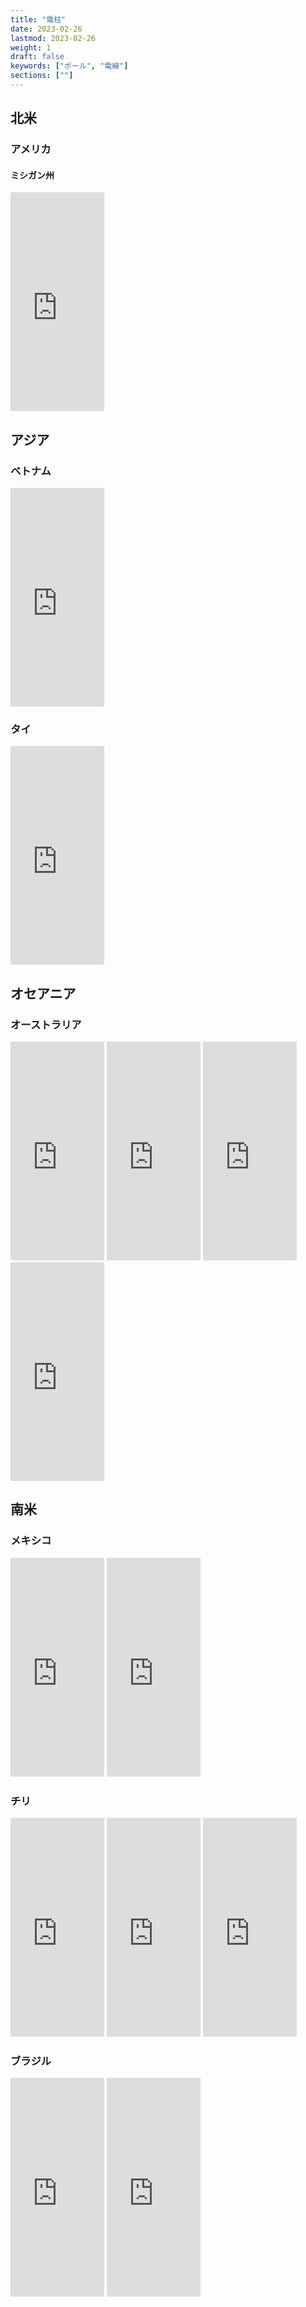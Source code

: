```yaml
---
title: "電柱"
date: 2023-02-26
lastmod: 2023-02-26
weight: 1
draft: false
keywords: ["ポール", "電線"]
sections: [""]
---
```


## 北米
### アメリカ
#### ミシガン州
<div class="googlemap-if">
<iframe src="https://www.google.com/maps/embed?pb=!4v1677459847279!6m8!1m7!1s__nRyF5aAXJ9Z8gRpnWVmg!2m2!1d42.32482590496088!2d-83.06371713601109!3f356.11491786380947!4f9.892111445694098!5f1.6753972021938361" width="150" height="350" style="border:0;" allowfullscreen="" loading="lazy" referrerpolicy="no-referrer-when-downgrade"></iframe>
</div>

## アジア
### ベトナム
<div class="googlemap-if">
<iframe src="https://www.google.com/maps/embed?pb=!4v1677407675344!6m8!1m7!1sCAoSLEFGMVFpcE1MV2Jnd3lOc0dvQWREcklBOWkwS0NrdnhYWVJnS1UydHRzbHRX!2m2!1d10.79285059757339!2d106.6342389199607!3f213.2002563765849!4f19.03815556252087!5f0.7820865974627469" width="150" height="350" style="border:0;" allowfullscreen="" loading="lazy" referrerpolicy="no-referrer-when-downgrade"></iframe>
</div>

### タイ
<div class="googlemap-if">
<iframe src="https://www.google.com/maps/embed?pb=!4v1677488391005!6m8!1m7!1sWMmgG_Krua3VWFrLvGXOoA!2m2!1d18.51821813330537!2d98.92939196047243!3f295.3964512755014!4f19.843589686605057!5f1.6821050304375973" width="150" height="350" style="border:0;" allowfullscreen="" loading="lazy" referrerpolicy="no-referrer-when-downgrade"></iframe>
</div>



## オセアニア
### オーストラリア
<div class="googlemap-if">
<iframe src="https://www.google.com/maps/embed?pb=!4v1677465144517!6m8!1m7!1s1u02LZqnhxYWufCuUKLTxw!2m2!1d-27.46579027473859!2d153.0344105158709!3f284.7672240473443!4f9.346962925447926!5f0.5748498410384651" width="150" height="350" style="border:0;" allowfullscreen="" loading="lazy" referrerpolicy="no-referrer-when-downgrade"></iframe>
<iframe src="https://www.google.com/maps/embed?pb=!4v1677465211021!6m8!1m7!1sOIwj049q11Bt2sNnXk6vQg!2m2!1d-31.64934709838378!2d116.6753376635603!3f350.8636381592982!4f8.976962704614209!5f1.3977422555279562" width="150" height="350" style="border:0;" allowfullscreen="" loading="lazy" referrerpolicy="no-referrer-when-downgrade"></iframe>
<iframe src="https://www.google.com/maps/embed?pb=!4v1677465250637!6m8!1m7!1sshSil5j_L3dqIlgsNVHmpQ!2m2!1d-20.7234621446844!2d139.4905820642018!3f45.660121416694906!4f5.459360858351587!5f1.9544072375277337" width="150" height="350" style="border:0;" allowfullscreen="" loading="lazy" referrerpolicy="no-referrer-when-downgrade"></iframe>
<iframe src="https://www.google.com/maps/embed?pb=!4v1677465281172!6m8!1m7!1snxXUCShFZNSEmtl0f26q4w!2m2!1d-14.46354358950741!2d132.2655207748224!3f172.490912074645!4f7.694089405950891!5f0.4143964008709521" width="150" height="350" style="border:0;" allowfullscreen="" loading="lazy" referrerpolicy="no-referrer-when-downgrade"></iframe>

</div>

## 南米

### メキシコ
<div class="googlemap-if">
<iframe src="https://www.google.com/maps/embed?pb=!4v1677483694957!6m8!1m7!1sBJwhTspUJlQW5DFugSpkuA!2m2!1d19.38463130163664!2d-99.11964142312829!3f59.083357162049154!4f54.57512708808733!5f1.1473844403590623" width="150" height="350" style="border:0;" allowfullscreen="" loading="lazy" referrerpolicy="no-referrer-when-downgrade"></iframe>
<iframe src="https://www.google.com/maps/embed?pb=!4v1677483848433!6m8!1m7!1s_8LNrKyXzIVTzKfKDGX7XQ!2m2!1d19.36343998576718!2d-99.34846165852402!3f343.32396093231694!4f14.226734425585136!5f1.6731410423619746" width="150" height="350" style="border:0;" allowfullscreen="" loading="lazy" referrerpolicy="no-referrer-when-downgrade"></iframe>
</div>


### チリ
<div class="googlemap-if">
<iframe src="https://www.google.com/maps/embed?pb=!4v1677483924248!6m8!1m7!1spaqKb2gkxSGPwXyBIyEmlA!2m2!1d-35.42585368286345!2d-71.64993353104096!3f119.35305963765015!4f13.840642764910285!5f0.88534038033281" width="150" height="350" style="border:0;" allowfullscreen="" loading="lazy" referrerpolicy="no-referrer-when-downgrade"></iframe>
<iframe src="https://www.google.com/maps/embed?pb=!4v1677483979799!6m8!1m7!1sYUBG6rrI4RHGvmOA4rXvDQ!2m2!1d-35.42623026619013!2d-71.64999735730025!3f157.8406897880646!4f25.664641871810176!5f0.7409358664403095" width="150" height="350" style="border:0;" allowfullscreen="" loading="lazy" referrerpolicy="no-referrer-when-downgrade"></iframe>
<iframe src="https://www.google.com/maps/embed?pb=!4v1677484031305!6m8!1m7!1sv_0jiS7ocWguDJGiN1IwYg!2m2!1d-41.31803388930057!2d-72.98362906617658!3f225.76721515834882!4f12.705353851661059!5f1.140003632543219" width="150" height="350" style="border:0;" allowfullscreen="" loading="lazy" referrerpolicy="no-referrer-when-downgrade"></iframe>
</div>

### ブラジル
<div class="googlemap-if">
<iframe src="https://www.google.com/maps/embed?pb=!4v1677407993931!6m8!1m7!1s93zWHu9u6WN4pHP9bOweZw!2m2!1d-12.98865894164982!2d-38.52016214550883!3f4.486008176616038!4f27.14588819344405!5f2.707395114717809" width="150" height="350" style="border:0;" allowfullscreen="" loading="lazy" referrerpolicy="no-referrer-when-downgrade"></iframe>

<iframe src="https://www.google.com/maps/embed?pb=!4v1677408050560!6m8!1m7!1s3sWJiB_0cftrVTo045hzWA!2m2!1d-12.98842754274148!2d-38.52120980385298!3f79.73409563458378!4f17.745142153596106!5f3.1778273020668397" width="150" height="350" style="border:0;" allowfullscreen="" loading="lazy" referrerpolicy="no-referrer-when-downgrade"></iframe>
</div>